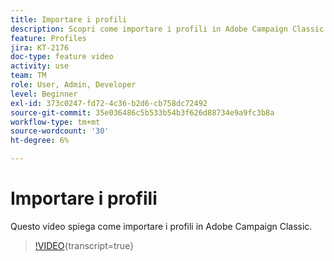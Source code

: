 ```yaml
---
title: Importare i profili
description: Scopri come importare i profili in Adobe Campaign Classic
feature: Profiles
jira: KT-2176
doc-type: feature video
activity: use
team: TM
role: User, Admin, Developer
level: Beginner
exl-id: 373c0247-fd72-4c36-b2d6-cb758dc72492
source-git-commit: 35e036486c5b533b54b3f626d88734e9a9fc3b8a
workflow-type: tm+mt
source-wordcount: '30'
ht-degree: 6%

---
```


# Importare i profili

Questo video spiega come importare i profili in Adobe Campaign Classic.

>[!VIDEO](https://video.tv.adobe.com/v/329671?quality=12&learn=on&captions=ita){transcript=true}

